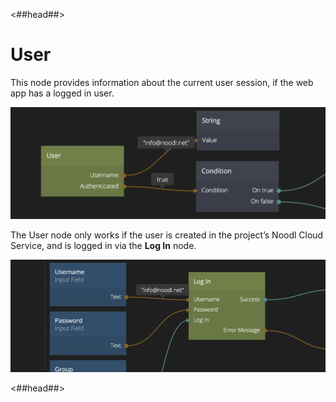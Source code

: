 <##head##>
# User

This node provides information about the current user session, if the web app has a logged in user.

![](./user_node.png ':class=img-size-l')

The User node only works if the user is created in the project’s Noodl Cloud Service, and is logged in via the **Log In** node.

![](./user_node2.png ':class=img-size-l')

<##head##>